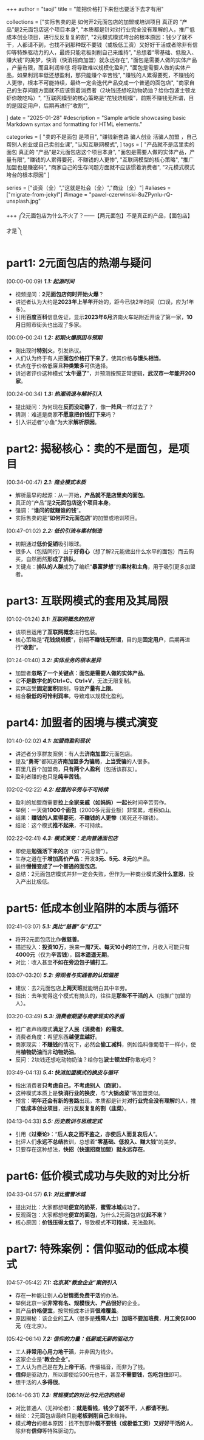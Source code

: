 +++
author = "taojl"
title = "能把价格打下来但也要活下去才有用"

collections = ["实际售卖的是 如何开2元面包店的加盟或培训项目 真正的  “产品”是2元面包店这个项目本身",
"本质都是针对对行业完全没有理解的人，推广低成本创业项目，进行反反复复的割",
"2元模式模式垮台的根本原因：钱少了就不干，人都请不到，也找不到那种既不要钱（或极低工资）又好好干活或者除非有信仰等特殊驱动力的人，最终只能老板剥削自己来维持",
"总想着“零基础、低投入、赚大钱”的美梦，快消（快消招商加盟）就永远存在",
"面包是需要人做的实体产品 ，产量有限，而且利润率低  将导致难以规模化盈利",
"面包是需要人做的实体产品，如果利润率低还想盈利，那只能赚个辛苦钱",
"赚钱的人累得要死，不赚钱的人更惨，根本不可能持续，最终一定会迭代产品变成一个普通的面包店",
"商家自己的生存问题方面就不应该惯着消费者（2块钱还想吃动物奶油？给你包波士顿龙虾你敢吃吗）",
"互联网模型的核心策略是“花钱烧规模”，前期不赚钱无所谓，目的是固定用户，后期再进行“收割”",

]
date = "2025-01-28"
#description = "Sample article showcasing basic Markdown syntax and formatting for HTML elements."

categories = [
    "卖的不是面包  是项目",
"赚钱新套路 骗人创业 活骗人加盟 ，自己帮别人创业或自己卖创业课",
    "认知互联网模式",
]
tags = [
    "产品就不是店里卖的面包  真正的  “产品”是2元面包店这个项目本身",
    "面包是需要人做的实体产品，产量有限",
    "赚钱的人累得要死，不赚钱的人更惨",
    "互联网模型的核心策略",
"推广加盟也是赚密码",
"商家自己的生存问题方面就不应该惯着消费者",
"2元模式模式垮台的根本原因"
]

series = ["谈资（全）","这就是社会（全）","商业（全）"]
#aliases = ["migrate-from-jekyl"]
#image = "pawel-czerwinski-8uZPynIu-rQ-unsplash.jpg"

+++
༼2元面包店为什么不火了？——【两元面包】不是真正的产品，【面包店】才是 ༽

# part1: 2元面包店的热潮与疑问

(00:00-00:09) ***1.1: 起源时间***
-   视频提问：**2元面包店何时开始火爆**？
-   讲述者认为大约是**2023年上半年**开始的，距今已快2年时间（口误，应为1年多）。
-   引用**百度百科**信息佐证，显示**2023年6月**济南火车站附近开设了第一家，**10月**日照市街头也出现了多家。

(00:09-00:24) ***1.2: 初期火爆原因与预期***
-   刚出现时**特别火**，引发热议。
-   人们认为终于有人把**面包价格打下来了**，使其价格**与馒头相当**。
-   优点在于价格低廉且**种类繁多**可供选择。
-   讲述者评价这种模式“**太牛逼了**”，并预测按照正常逻辑，**武汉市一年能开200家**。

(00:24-00:34) ***1.3: 热潮消退与解析引入***
-   提出疑问：为何现在**反而没动静了**，像**一阵风**一样过去了？
-   猜测：难道是商家**不愿意把价钱打下来**吗？
-   引入讲述者“小鱼”为大家**解析原因**。

# part2: 揭秘核心：卖的不是面包，是项目

(00:34-00:47) ***2.1: 商业模式本质***
-   解析最早的起源：从一开始，**产品就不是店里卖的面包**。
-   真正的“产品”是**2元面包店这个项目本身**。
-   强调：“**谁问的就赚谁的钱**”。
-   实际售卖的是“**如何开2元面包店**”的加盟或培训项目。

(00:47-01:02) ***2.2: 低价引流与素材制造***
-   初期通过**低价促销**吸引眼球。
-   很多人（包括同行）出于**好奇心**（想了解2元能做出什么水平的面包）而去购买，自然而然**形成了排队**。
-   关键点：**排队的人群**成为了编织“**暴富梦想**”的**素材和主角**，用于吸引更多加盟者。

# part3: 互联网模式的套用及其局限

(01:02-01:24) ***3.1: 互联网概念的应用***
-   该项目运用了**互联网概念**进行包装。
-   核心策略是“**花钱烧规模**”，前期**不赚钱无所谓**，目的是**固定用户**，后期再进行“**收割**”。

(01:24-01:40) ***3.2: 实体业务的根本差异***
-   加盟者**忽略了一个关键点**：**面包是需要人做的实体产品**。
-   它**不是数字化的Ctrl+C、Ctrl+V**，无法无限复制。
-   实体店受**固定面积**限制，导致**产量有上限**。
-   结合**极低的可怜利润率**，导致难以规模化盈利。

# part4: 加盟者的困境与模式演变

(01:40-02:02) ***4.1: 加盟商盈利现状***
-   讲述者分享群友案例：有人去**济南加盟**2元面包店。
-   提及“**勇哥**”都知道**济南加盟多为骗局**，**上当受骗**的人很多。
-   群里几百个加盟商，**只有两个人盈利**（包括该群友）。
-   盈利者赚的也只是**纯辛苦钱**。

(02:02-02:22) ***4.2: 经营的辛劳与不可持续***
-   盈利的加盟商需要**拉上全家亲戚（如妈妈）一起**长时间辛苦劳作。
-   举例：一天做**1000个面包**（2000多元营业额）非常累，堆积如山。
-   结果：**赚钱的人累得要死**，**不赚钱的人更惨**（累死还不赚钱）。
-   结论：这个模式**推不起来**，不可持续。

(02:22-02:41) ***4.3: 模式演变：走向普通面包店***
-   即使是**勉强活下来的**店（如“2元总管”）。
-   生存之道在于**增加高价产品**：开发**3元、5元、8元**的产品。
-   最终**慢慢变成了一个普通的面包店**。
-   总结：2元面包店模式并非一定会失败，但作为一种商业模式**没什么意思**，投入产出比极低。

# part5: 低成本创业陷阱的本质与循环

(02:41-03:07) ***5.1: 类比“慈善”与“打工”***
-   将开2元面包店比作**做慈善**。
-   描述投入：**投资10万**，换来**一周7天、每天10小时**的工作，月收入可能只有**4000元**（仅为**辛苦钱**），**回本遥遥无期**。
-   对比：收入甚至**不如在旁边包子铺打工**。

(03:07-03:20) ***5.2: 旁观者与实践者的认知偏差***
-   建议：去2元面包店**上两天班**就能明白其中辛劳。
-   指出：去年觉得这个模式有搞头的，往往是**那些不干活的人**（指推广加盟的人）。

(03:20-03:49) ***5.3: 消费者期望与商家现实的矛盾***
-   推广者声称模式**满足了人民（消费者）的需求**。
-   消费者角度：希望东西**越便宜越好**。
-   商家现实：**不赚钱**的情况下，必然会**偷工减料**，例如馅料像葡萄干一样小，使用**植物奶油**而非**动物奶油**。
-   反问：2块钱还想吃动物奶油？给你包**波士顿龙虾**你敢吃吗？

(03:49-04:13) ***5.4: 快消加盟模式的换皮与循环***
-   指出消费者**只考虑自己，不考虑别人（商家）**。
-   这种模式本质上是**快消行业的换皮**，与“**大锅卤菜**”等加盟类似。
-   预言：**明年还会有新的套路**出现，本质都是针对**对行业完全没有理解**的人，推广**低成本创业项目**，进行**反反复复的割（韭菜）**。

(04:13-04:33) ***5.5: 历史教训与思维定式***
-   引用《**过秦论**》：“**后人哀之而不鉴之，亦使后人而复哀后人**”。
-   批评人们**永远不总结**教训，总想着“**零基础、低投入、赚大钱**”的美梦。
-   只要存在这种想法，**快招（快速招商加盟）就永远存在**。

# part6: 低价模式成功与失败的对比分析

(04:33-04:57) ***6.1: 对比蜜雪冰城***
-   提出对比：大家都想喝**便宜的奶茶**，**蜜雪冰城**成功了。
-   反观面包：大家都想吃**便宜的面包**，为什么2元面包店就**起不来**？
-   核心原因：**价钱压得太低了**，导致模式**不可持续**，无法盈利。

# part7: 特殊案例：信仰驱动的低成本模式

(04:57-05:42) ***7.1: 北京某“教会企业”案例引入***
-   存在一种能让别人**心甘情愿免费干活**的办法。
-   举例北京一家**非常有名、规模很大、产品很好**的企业。
-   其产品**价格便宜**，按常规成本计算**很难覆盖**。
-   原因揭秘：该企业的**工人**（很多是**残障人士**）**加班不要加班费**，**月工资仅800元**（在北京）。

(05:42-06:14) ***7.2: 信仰的力量：低薪或无薪的驱动力***
-   工人**非常用心用力地干活**，并非因为钱少。
-   这家企业是“**教会企业**”。
-   工人认为自己是在**为上帝干活**，传播福音，而非为了钱。
-   **信仰**是驱动力，所以即使给500元也干，甚至**不需要钱**，**包吃包住**即可。
-   想干活的人**多得很**。

(06:14-06:31) ***7.3: 常规模式的对比与2元店的结局***
-   对比普通人（无神论者）：**就是看钱**，**钱少了就不干**，人**都请不到**。
-   结论：2元面包店最终只能**老板剥削自己**来维持。
-   模式**垮台**的根本原因：找不到那种**既不要钱（或极低工资）又好好干活的人**，除非有**信仰**等特殊驱动力。